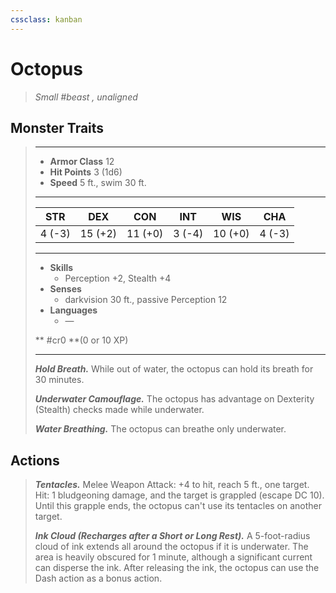 ```yaml
---
cssclass: kanban
---
```


# Octopus
>*Small #beast , unaligned*
## Monster Traits
>___
>- **Armor Class** 12
>- **Hit Points** 3 (1d6)
>- **Speed** 5 ft., swim 30 ft.
>___
>|STR|DEX|CON|INT|WIS|CHA|
>|:---:|:---:|:---:|:---:|:---:|:---:|
>|4 (-3)|15 (+2)|11 (+0)|3 (-4)|10 (+0)|4 (-3)|
>___
>- **Skills**
>	 - Perception +2, Stealth +4
>- **Senses**
>	 - darkvision 30 ft., passive Perception 12
>- **Languages**
>	 - —
>
> ** #cr0 **(0 or 10 XP)
>___
>***Hold Breath.*** While out of water, the octopus can hold its breath for 30 minutes.  
>
>***Underwater Camouflage.*** The octopus has advantage on Dexterity (Stealth) checks made while underwater.  
>
>***Water Breathing.*** The octopus can breathe only underwater.  
>
## Actions
>***Tentacles.*** Melee Weapon Attack: +4 to hit, reach 5 ft., one target. Hit: 1 bludgeoning damage, and the target is grappled (escape DC 10). Until this grapple ends, the octopus can't use its tentacles on another target.  
>
>***Ink Cloud (Recharges after a Short or Long Rest).*** A 5-foot-radius cloud of ink extends all around the octopus if it is underwater. The area is heavily obscured for 1 minute, although a significant current can disperse the ink. After releasing the ink, the octopus can use the Dash action as a bonus action.